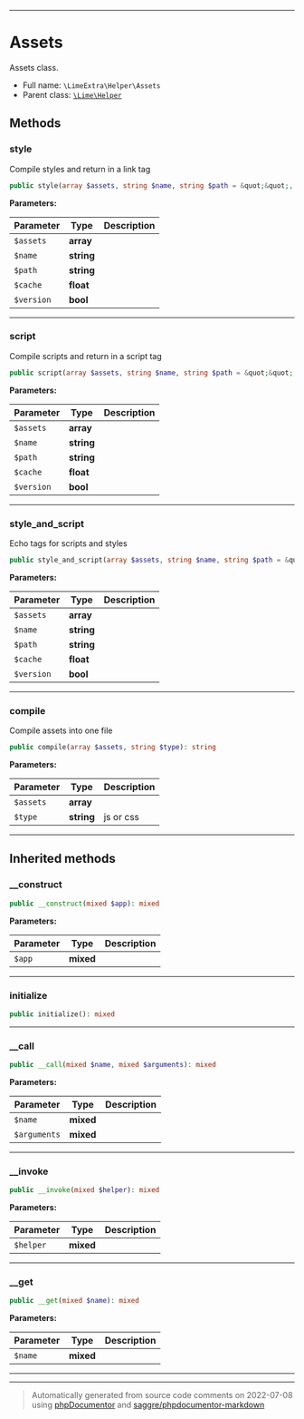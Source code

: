 ***

# Assets

Assets class.



* Full name: `\LimeExtra\Helper\Assets`
* Parent class: [`\Lime\Helper`](../../Lime/Helper.md)




## Methods


### style

Compile styles and return in a link tag

```php
public style(array $assets, string $name, string $path = &quot;&quot;, float $cache, bool $version = false): string
```








**Parameters:**

| Parameter | Type | Description |
|-----------|------|-------------|
| `$assets` | **array** |  |
| `$name` | **string** |  |
| `$path` | **string** |  |
| `$cache` | **float** |  |
| `$version` | **bool** |  |




***

### script

Compile scripts and return in a script tag

```php
public script(array $assets, string $name, string $path = &quot;&quot;, float $cache, bool $version = false): string
```








**Parameters:**

| Parameter | Type | Description |
|-----------|------|-------------|
| `$assets` | **array** |  |
| `$name` | **string** |  |
| `$path` | **string** |  |
| `$cache` | **float** |  |
| `$version` | **bool** |  |




***

### style_and_script

Echo tags for scripts and styles

```php
public style_and_script(array $assets, string $name, string $path = &quot;&quot;, float $cache, bool $version = false): void
```








**Parameters:**

| Parameter | Type | Description |
|-----------|------|-------------|
| `$assets` | **array** |  |
| `$name` | **string** |  |
| `$path` | **string** |  |
| `$cache` | **float** |  |
| `$version` | **bool** |  |




***

### compile

Compile assets into one file

```php
public compile(array $assets, string $type): string
```








**Parameters:**

| Parameter | Type | Description |
|-----------|------|-------------|
| `$assets` | **array** |  |
| `$type` | **string** | js or css |




***


## Inherited methods


### __construct



```php
public __construct(mixed $app): mixed
```








**Parameters:**

| Parameter | Type | Description |
|-----------|------|-------------|
| `$app` | **mixed** |  |




***

### initialize



```php
public initialize(): mixed
```











***

### __call



```php
public __call(mixed $name, mixed $arguments): mixed
```








**Parameters:**

| Parameter | Type | Description |
|-----------|------|-------------|
| `$name` | **mixed** |  |
| `$arguments` | **mixed** |  |




***

### __invoke



```php
public __invoke(mixed $helper): mixed
```








**Parameters:**

| Parameter | Type | Description |
|-----------|------|-------------|
| `$helper` | **mixed** |  |




***

### __get



```php
public __get(mixed $name): mixed
```








**Parameters:**

| Parameter | Type | Description |
|-----------|------|-------------|
| `$name` | **mixed** |  |




***


***
> Automatically generated from source code comments on 2022-07-08 using [phpDocumentor](http://www.phpdoc.org/) and [saggre/phpdocumentor-markdown](https://github.com/Saggre/phpDocumentor-markdown)
